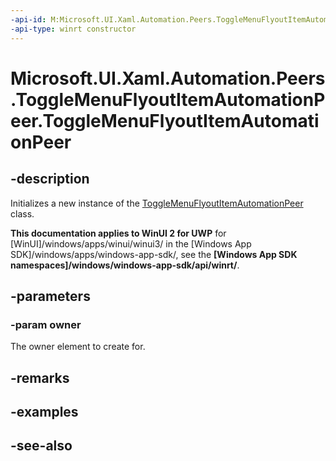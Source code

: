 ```yaml
---
-api-id: M:Microsoft.UI.Xaml.Automation.Peers.ToggleMenuFlyoutItemAutomationPeer.#ctor(Microsoft.UI.Xaml.Controls.ToggleMenuFlyoutItem)
-api-type: winrt constructor
---
```


<!-- Method syntax
public ToggleMenuFlyoutItemAutomationPeer(Windows.UI.Xaml.Controls.ToggleMenuFlyoutItem owner)
-->

# Microsoft.UI.Xaml.Automation.Peers.ToggleMenuFlyoutItemAutomationPeer.ToggleMenuFlyoutItemAutomationPeer

## -description
Initializes a new instance of the [ToggleMenuFlyoutItemAutomationPeer](togglemenuflyoutitemautomationpeer.md) class.

**This documentation applies to WinUI 2 for UWP** for [WinUI]/windows/apps/winui/winui3/ in the [Windows App SDK]/windows/apps/windows-app-sdk/, see the **[Windows App SDK namespaces]/windows/windows-app-sdk/api/winrt/**.

## -parameters
### -param owner
The owner element to create for.

## -remarks

## -examples

## -see-also
